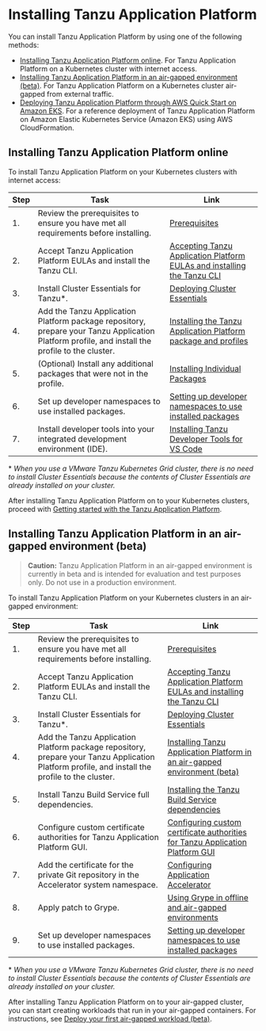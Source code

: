 # Installing Tanzu Application Platform

You can install Tanzu Application Platform by using one of the following methods:

- [Installing Tanzu Application Platform online](#install-online). For Tanzu Application Platform on a Kubernetes cluster with internet access.
- [Installing Tanzu Application Platform in an air-gapped environment (beta)](#install-air-gap). For Tanzu Application Platform on a Kubernetes cluster air-gapped from external traffic.
- [Deploying Tanzu Application Platform through AWS Quick Start on Amazon EKS](https://aws.amazon.com/quickstart/architecture/vmware-tanzu-application-platform/). For a reference deployment of Tanzu Application Platform on Amazon Elastic Kubernetes Service (Amazon EKS) using AWS CloudFormation.

## <a id='install-online'></a>Installing Tanzu Application Platform online

To install Tanzu Application Platform on your Kubernetes clusters with internet access:

|Step|Task|Link|
|----|----|----|
|1.| Review the prerequisites to ensure you have met all requirements before installing. |[Prerequisites](prerequisites.html)|
|2.| Accept Tanzu Application Platform EULAs and install the Tanzu CLI. |[Accepting Tanzu Application Platform EULAs and installing the Tanzu CLI](install-tanzu-cli.html)|
|3.| Install Cluster Essentials for Tanzu*. |[Deploying Cluster Essentials](https://docs.vmware.com/en/Cluster-Essentials-for-VMware-Tanzu/1.2/cluster-essentials/GUID-deploy.html)|
|4.| Add the Tanzu Application Platform package repository, prepare your Tanzu Application Platform profile, and install the profile to the cluster. |[Installing the Tanzu Application Platform package and profiles](install.html)|
|5.| (Optional) Install any additional packages that were not in the profile. |[Installing Individual Packages](install-components.html)|
|6.| Set up developer namespaces to use installed packages. |[Setting up developer namespaces to use installed packages](set-up-namespaces.html)|
|7.| Install developer tools into your integrated development environment (IDE). |[Installing Tanzu Developer Tools for VS Code](vscode-extension/install.html)|

\* _When you use a VMware Tanzu Kubernetes Grid cluster, there is no need to install Cluster Essentials because the contents of Cluster Essentials are already installed on your cluster._

After installing Tanzu Application Platform on to your Kubernetes clusters, proceed with [Getting started with the Tanzu Application Platform](getting-started.html).

## <a id='install-air-gap'></a>Installing Tanzu Application Platform in an air-gapped environment (beta)

>**Caution:** Tanzu Application Platform in an air-gapped environment is currently in beta and is intended for evaluation and test purposes only. Do not use in a production environment.

To install Tanzu Application Platform on your Kubernetes clusters in an air-gapped environment:

|Step|Task|Link|
|----|----|----|
|1.| Review the prerequisites to ensure you have met all requirements before installing. |[Prerequisites](prerequisites.html)|
|2.| Accept Tanzu Application Platform EULAs and install the Tanzu CLI. |[Accepting Tanzu Application Platform EULAs and installing the Tanzu CLI](install-tanzu-cli.html)|
|3.| Install Cluster Essentials for Tanzu*. |[Deploying Cluster Essentials](https://docs.vmware.com/en/Cluster-Essentials-for-VMware-Tanzu/1.2/cluster-essentials/GUID-deploy.html)|
|4.| Add the Tanzu Application Platform package repository, prepare your Tanzu Application Platform profile, and install the profile to the cluster. |[Installing Tanzu Application Platform in an air-gapped environment (beta)](install-air-gap.html)|
|5.| Install Tanzu Build Service full dependencies. |[Installing the Tanzu Build Service dependencies](tbs-offline-install-deps.html)|
|6.| Configure custom certificate authorities for Tanzu Application Platform GUI. |[Configuring custom certificate authorities for Tanzu Application Platform GUI](tap-gui/non-standard-certs.html) |
|7.| Add the certificate for the private Git repository in the Accelerator system namespace. |[Configuring Application Accelerator](application-accelerator/configuration.html)|
|8.| Apply patch to Grype. |[Using Grype in offline and air-gapped environments](scst-scan/offline-airgap.html)|
|9.| Set up developer namespaces to use installed packages. |[Setting up developer namespaces to use installed packages](set-up-namespaces.html)|

\* _When you use a VMware Tanzu Kubernetes Grid cluster, there is no need to install Cluster Essentials because the contents of Cluster Essentials are already installed on your cluster._

After installing Tanzu Application Platform on to your air-gapped cluster, you can start creating workloads that run in your air-gapped containers.
For instructions, see [Deploy your first air-gapped workload (beta)](getting-started/air-gap-workload.html).
